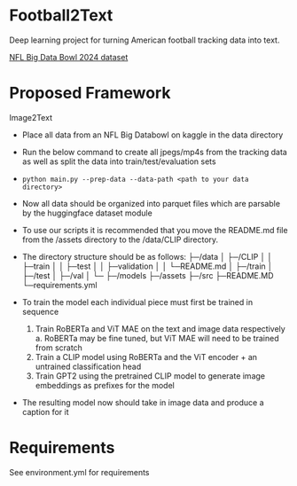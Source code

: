 # Football2Text
Deep learning project for turning American football tracking data into text.

[NFL Big Data Bowl 2024 dataset](https://www.kaggle.com/competitions/nfl-big-data-bowl-2024/overview)

# Proposed Framework
Image2Text
- Place all data from an NFL Big Databowl on kaggle in the data directory
- Run the below command to create all jpegs/mp4s from the tracking data as well as split the data into train/test/evaluation sets
- `python main.py --prep-data --data-path <path to your data directory>`
- Now all data should be organized into parquet files which are parsable by the huggingface dataset module
- To use our scripts it is recommended that you move the README.md file from the /assets directory to the /data/CLIP directory.
- The directory structure should be as follows:
    ├─/data
    │ ├─/CLIP
    │ │ ├─train
    │ │ ├─test
    │ │ ├─validation
    │ │ └─README.md
    │ ├─/train
    │ ├─/test
    │ ├─/val
    │ └─<csv and parquet files>
    ├─/models
    ├─/assets
    ├─/src
    ├─README.MD
    └─requirements.yml

- To train the model each individual piece must first be trained in sequence
    1. Train RoBERTa and ViT MAE on the text and image data respectively
        a. RoBERTa may be fine tuned, but ViT MAE will need to be trained from scratch
    2. Train a CLIP model using RoBERTa and the ViT encoder + an untrained classification head
    3. Train GPT2 using the pretrained CLIP model to generate image embeddings as prefixes for the model
- The resulting model now should take in image data and produce a caption for it

# Requirements
See environment.yml for requirements
